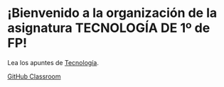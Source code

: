 # ¡Bienvenido a la organización de la asignatura TECNOLOGÍA DE 1º de FP!

Lea los apuntes de  [Tecnología](https://ull-mfp-aet-2223.github.io/practicas/creando-un-perfil#crea-una-organizaci%C3%B3n-y-un-repo-profile-para-la-misma).

[GitHub Classroom](https://classroom.github.com/classrooms/116836087-ull-mfp-aet-2223-alumnoudv4)
